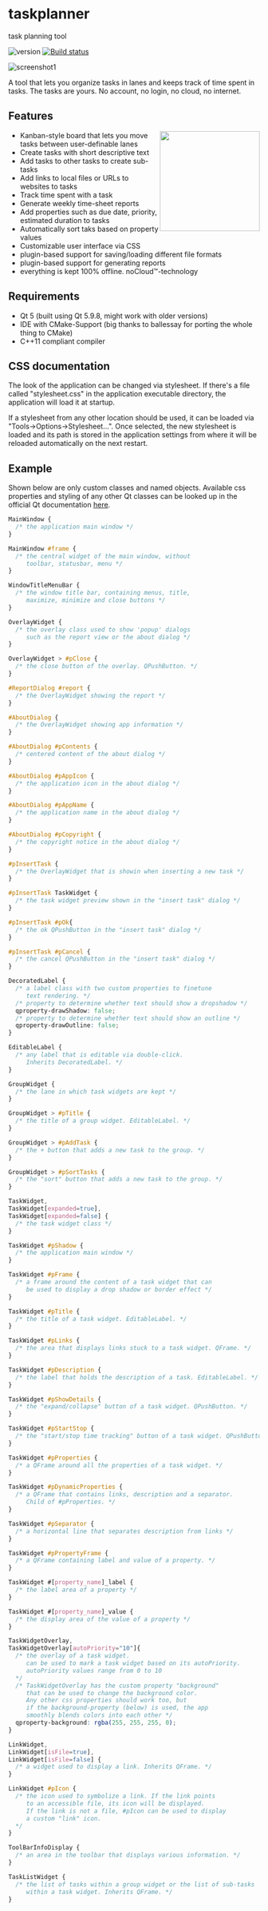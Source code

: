 # taskplanner
task planning tool

![version](https://img.shields.io/github/v/release/schoebey/taskplanner)
[![Build status](https://ci.appveyor.com/api/projects/status/owlunevmqy5penk3?svg=true)](https://ci.appveyor.com/project/schoebey/taskplanner)

![screenshot1](screenshots/screenshot1.png)

A tool that lets you organize tasks in lanes and keeps track of time spent in tasks.
The tasks are yours. No account, no login, no cloud, no internet.

## Features

<img width="200" align="right" src="screenshots/screenshot2.png">

* Kanban-style board that lets you move tasks between user-definable lanes
* Create tasks with short descriptive text
* Add tasks to other tasks to create sub-tasks
* Add links to local files or URLs to websites to tasks
* Track time spent with a task
* Generate weekly time-sheet reports 
* Add properties such as due date, priority, estimated duration to tasks
* Automatically sort taks based on property values
* Customizable user interface via CSS
* plugin-based support for saving/loading different file formats
* plugin-based support for generating reports
* everything is kept 100% offline. noCloud™-technology

## Requirements

* Qt 5 (built using Qt 5.9.8, might work with older versions)
* IDE with CMake-Support (big thanks to ballessay for porting the whole thing to CMake)
* C++11 compliant compiler

## CSS documentation
The look of the application can be changed via stylesheet.
If there's a file called "stylesheet.css" in the application executable directory, the application will load it at startup.

If a stylesheet from any other location should be used, it can be loaded via "Tools->Options->Stylesheet…". Once selected, the new stylesheet is loaded and its path is stored in the application settings from where it will be reloaded automatically on the next restart.

## Example

Shown below are only custom classes and named objects. Available css properties and styling of any other Qt classes can be looked up in the official Qt documentation [here](https://doc.qt.io/qt-5/stylesheet.html).
```css
MainWindow {
  /* the application main window */
}

MainWindow #frame {
  /* the central widget of the main window, without 
     toolbar, statusbar, menu */
}

WindowTitleMenuBar {
  /* the window title bar, containing menus, title, 
     maximize, minimize and close buttons */
}

OverlayWidget {
  /* the overlay class used to show 'popup' dialogs
     such as the report view or the about dialog */
}

OverlayWidget > #pClose {
  /* the close button of the overlay. QPushButton. */  
}

#ReportDialog #report {
  /* the OverlayWidget showing the report */
}

#AboutDialog {
  /* the OverlayWidget showing app information */
}

#AboutDialog #pContents {
  /* centered content of the about dialog */
}

#AboutDialog #pAppIcon {
  /* the application icon in the about dialog */
}

#AboutDialog #pAppName {
  /* the application name in the about dialog */
}

#AboutDialog #pCopyright {
  /* the copyright notice in the about dialog */
}

#pInsertTask {
  /* the OverlayWidget that is showin when inserting a new task */
}

#pInsertTask TaskWidget {
  /* the task widget preview shown in the "insert task" dialog */
}

#pInsertTask #pOk{
  /* the ok QPushButton in the "insert task" dialog */
}

#pInsertTask #pCancel {
  /* the cancel QPushButton in the "insert task" dialog */
}

DecoratedLabel {
  /* a label class with two custom properties to finetune
     text rendering. */
  /* property to determine whether text should show a dropshadow */
  qproperty-drawShadow: false; 
  /* property to determine whether text should show an outline */
  qproperty-drawOutline: false;
}

EditableLabel {
  /* any label that is editable via double-click.
     Inherits DecoratedLabel. */
}

GroupWidget {
  /* the lane in which task widgets are kept */
}

GroupWidget > #pTitle {
  /* the title of a group widget. EditableLabel. */
}

GroupWidget > #pAddTask {
  /* the + button that adds a new task to the group. */
}

GroupWidget > #pSortTasks {
  /* the "sort" button that adds a new task to the group. */
}

TaskWidget,
TaskWidget[expanded=true],
TaskWidget[expanded=false] {
  /* the task widget class */
}

TaskWidget #pShadow {
  /* the application main window */
}

TaskWidget #pFrame {
  /* a frame around the content of a task widget that can 
     be used to display a drop shadow or border effect */
}

TaskWidget #pTitle {
  /* the title of a task widget. EditableLabel. */
}

TaskWidget #pLinks {
  /* the area that displays links stuck to a task widget. QFrame. */
}

TaskWidget #pDescription {
  /* the label that holds the description of a task. EditableLabel. */
}

TaskWidget #pShowDetails {
  /* the "expand/collapse" button of a task widget. QPushButton. */
}

TaskWidget #pStartStop {
  /* the "start/stop time tracking" button of a task widget. QPushButton. */
}

TaskWidget #pProperties {
  /* a QFrame around all the properties of a task widget. */
}

TaskWidget #pDynamicProperties {
  /* a QFrame that contains links, description and a separator.
     Child of #pProperties. */
}

TaskWidget #pSeparator {
  /* a horizontal line that separates description from links */
}

TaskWidget #pPropertyFrame {
  /* a QFrame containing label and value of a property. */
}

TaskWidget #[property_name]_label {
  /* the label area of a property */
}

TaskWidget #[property_name]_value {
  /* the display area of the value of a property */
}

TaskWidgetOverlay,
TaskWidgetOverlay[autoPriority="10"]{
  /* the overlay of a task widget. 
     can be used to mark a task widget based on its autoPriority.
     autoPriority values range from 0 to 10
  */
  /* TaskWidgetOverlay has the custom property "background" 
     that can be used to change the background color.
     Any other css properties should work too, but 
     if the background-property (below) is used, the app
     smoothly blends colors into each other */
  qproperty-background: rgba(255, 255, 255, 0);
}

LinkWidget,
LinkWidget[isFile=true],
LinkWidget[isFile=false] {
  /* a widget used to display a link. Inherits QFrame. */
}

LinkWidget #pIcon {
  /* the icon used to symbolize a link. If the link points
     to an accessible file, its icon will be displayed.
     If the link is not a file, #pIcon can be used to display
     a custom "link" icon.
  */
}

ToolBarInfoDisplay {
  /* an area in the toolbar that displays various information. */
}

TaskListWidget {
  /* the list of tasks within a group widget or the list of sub-tasks
     within a task widget. Inherits QFrame. */
}
```
